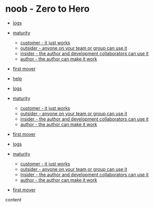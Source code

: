 # noob - Zero to Hero

<!-- markdownlint-disable -->
<!--ts-->

   * [logs](README.md#logs)
   * [maturity](README.md#maturity)
      * [customer - it just works](README.md#customer---it-just-works)
      * [outsider - anyone on your team or group can use it](README.md#outsider---anyone-on-your-team-or-group-can-use-it)
      * [insider - the author and development collaborators can use it](README.md#insider---the-author-and-development-collaborators-can-use-it)
      * [author - the author can make it work](README.md#author---the-author-can-make-it-work)
   * [first mover](README.md#first-mover)
   * [help](README.md#help)

   * [logs](debugging/README.md#logs)
   * [maturity](debugging/README.md#maturity)
      * [customer - it just works](debugging/README.md#customer---it-just-works)
      * [outsider - anyone on your team or group can use it](debugging/README.md#outsider---anyone-on-your-team-or-group-can-use-it)
      * [insider - the author and development collaborators can use it](debugging/README.md#insider---the-author-and-development-collaborators-can-use-it)
      * [author - the author can make it work](debugging/README.md#author---the-author-can-make-it-work)
   * [first mover](debugging/README.md#first-mover)

   * [logs](maturity/README.md#logs)
   * [maturity](maturity/README.md#maturity)
      * [customer - it just works](maturity/README.md#customer---it-just-works)
      * [outsider - anyone on your team or group can use it](maturity/README.md#outsider---anyone-on-your-team-or-group-can-use-it)
      * [insider - the author and development collaborators can use it](maturity/README.md#insider---the-author-and-development-collaborators-can-use-it)
      * [author - the author can make it work](maturity/README.md#author---the-author-can-make-it-work)
   * [first mover](maturity/README.md#first-mover)

<!-- Created by https://github.com/ekalinin/github-markdown-toc -->
<!--te-->
<!-- markdownlint-enable  -->

content